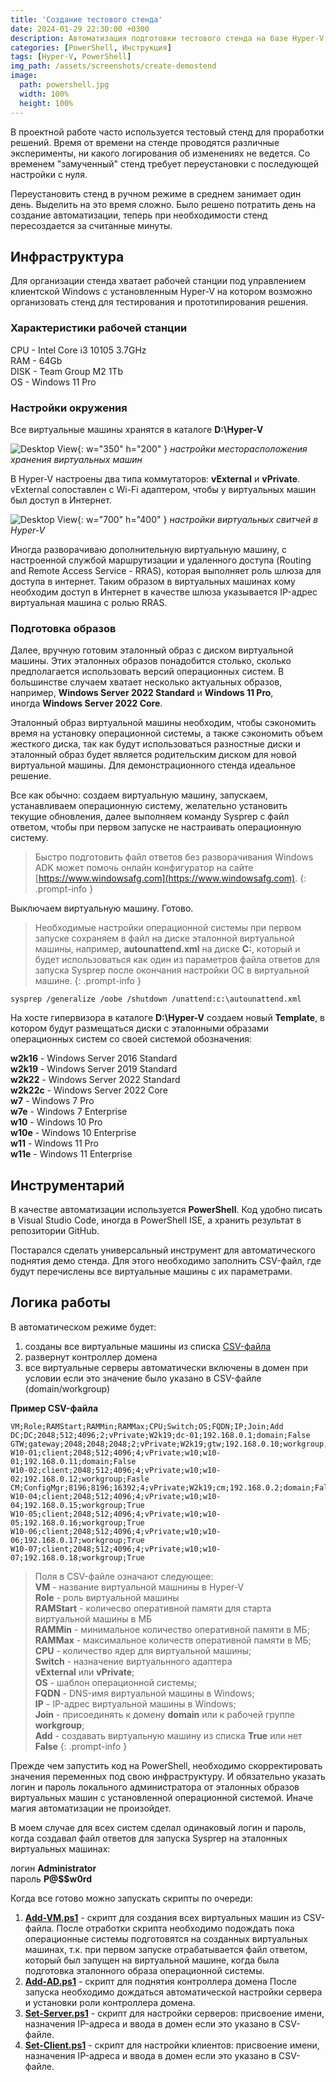 ```yaml
---
title: 'Создание тестового стенда'
date: 2024-01-29 22:30:00 +0300
description: Автоматизация подготовки тестового стенда на базе Hyper-V с помощью PowerShell
categories: [PowerShell, Инструкция]
tags: [Hyper-V, PowerShell]
img_path: /assets/screenshots/create-demostend
image:
  path: powershell.jpg
  width: 100%
  height: 100%
---
```


В проектной работе часто используется тестовый стенд для проработки решений. Время от времени на стенде проводятся различные эксперименты, ни какого логирования об изменениях не ведется. Со временем "замученный" стенд требует переустановки с последующей настройки с нуля.

Переустановить стенд в ручном режиме в среднем занимает один день. Выделить на это время сложно. Было решено потратить день на создание автоматизации, теперь при необходимости стенд пересоздается за считанные минуты.


## Инфраструктура

Для организации стенда хватает рабочей станции под управлением клиентской Windows с установленным Hyper-V на котором возможно организовать стенд для тестирования и прототипирования решения.


### Характеристики рабочей станции

CPU - Intel Core i3 10105 3.7GHz <br>
RAM - 64Gb <br>
DISK - Team Group M2 1Tb <br>
OS - Windows 11 Pro <br>


### Настройки окружения

Все виртуальные машины хранятся в каталоге **D:\Hyper-V**

![Desktop View](HyperVSettings.png){: w="350" h="200" }
_настройки месторасположения хранения виртуальных машин_

В Hyper-V настроены два типа коммутаторов: **vExternal** и **vPrivate**. vExternal сопоставлен с Wi-Fi адаптером, чтобы у виртуальных машин был доступ в Интернет.

![Desktop View](VirtualSwitchManager.png){: w="700" h="400" }
_настройки виртуальных свитчей в Hyper-V_

Иногда разворачиваю дополнительную виртуальную машину, с настроенной службой маршрутизации и удаленного доступа (Routing and Remote Access Service - RRAS), которая выполняет роль шлюза для доступа в интернет. Таким образом в виртуальных машинах кому необходим доступ в Интернет в качестве шлюза указывается IP-адрес виртуальная машина с ролью RRAS.


### Подготовка образов

Далее, вручную готовим эталонный образ с диском виртуальной машины. Этих эталонных образов понадобится столько, сколько предполагается использовать версий операционных систем. В большинстве случаем хватает несколько актуальных образов, например, **Windows Server 2022 Standard** и **Windows 11 Pro**, иногда **Windows Server 2022 Core**.

Эталонный образ виртуальной машины необходим, чтобы сэкономить время на установку операционной системы, а также сэкономить объем жесткого диска, так как будут использоваться разностные диски и эталонный образ будет является родительским диском для новой виртуальной машины. Для демонстрационного стенда идеальное решение.

Все как обычно: создаем виртуальную машину, запускаем, устанавливаем операционную систему, желательно установить текущие обновления, далее выполняем команду Sysprep с файл ответом, чтобы при первом запуске не настраивать операционную систему.

> Быстро подготовить файл ответов без разворачивания Windows ADK может помочь онлайн конфигуратор на сайте [https://www.windowsafg.com](https://www.windowsafg.com).
{: .prompt-info }

Выключаем виртуальную машину. Готово.

>Необходимые настройки операционной системы при первом запуске сохраняем в файл на диске эталонной виртуальной машины, например, **autounattend.xml** на диске **C:**, который и будет использоваться как один из параметров файла ответов для запуска Sysprep после окончания настройки ОС в виртуальной машине.
{: .prompt-info }

```console
sysprep /generalize /oobe /shutdown /unattend:c:\autounattend.xml
```

На хосте гипервизора в каталоге **D:\Hyper-V** создаем новый **Template**, в котором будут размещаться диски с эталонными образами операционных систем со своей системой обозначения:

**w2k16** - Windows Server 2016 Standard <br>
**w2k19** - Windows Server 2019 Standard <br>
**w2k22** - Windows Server 2022 Standard <br>
**w2k22c** - Windows Server 2022 Core <br>
**w7** - Windows 7 Pro <br>
**w7e** - Windows 7 Enterprise <br>
**w10** - Windows 10 Pro <br>
**w10e** - Windows 10 Enterprise <br>
**w11** - Windows 11 Pro <br>
**w11e** - Windows 11 Enterprise <br>


## Инструментарий

В качестве автоматизации используется **PowerShell**. Код удобно писать в Visual Studio Code, иногда в PowerShell ISE, а хранить результат в репозитории GitHub.

Постарался сделать универсальный инструмент для автоматического поднятия демо стенда. Для этого необходимо заполнить CSV-файл, где будут перечислены все виртуальные машины с их параметрами.


## Логика работы

В автоматическом режиме будет:
1. созданы все виртуальные машины из списка [CSV-файла](https://github.com/dasternd/scripts/blob/main/DemoStend/DemoStand.csv)
2. развернут контроллер домена
3. все виртуальные серверы автоматически включены в домен при условии если это значение было указано в CSV-файле (domain/workgroup)

**Пример CSV-файла**

```console
VM;Role;RAMStart;RAMMin;RAMMax;CPU;Switch;OS;FQDN;IP;Join;Add
DC;DC;2048;512;4096;2;vPrivate;W2k19;dc-01;192.168.0.1;domain;False
GTW;gateway;2048;2048;2048;2;vPrivate;W2k19;gtw;192.168.0.10;workgroup;False
W10-01;client;2048;512;4096;4;vPrivate;w10;w10-01;192.168.0.11;domain;False
W10-02;client;2048;512;4096;4;vPrivate;w10;w10-02;192.168.0.12;workgroup;Fasle
CM;ConfigMgr;8196;8196;16392;4;vPrivate;W2k19;cm;192.168.0.2;domain;False
W10-04;client;2048;512;4096;4;vPrivate;w10;w10-04;192.168.0.15;workgroup;True
W10-05;client;2048;512;4096;4;vPrivate;w10;w10-05;192.168.0.16;workgroup;True
W10-06;client;2048;512;4096;4;vPrivate;w10;w10-06;192.168.0.17;workgroup;True
W10-07;client;2048;512;4096;4;vPrivate;w10;w10-07;192.168.0.18;workgroup;True
```

> Поля в CSV-файле означают следующее:<br>
> **VM** - название виртуальной машнины в Hyper-V<br>
> **Role** - роль виртуальной машины<br>
> **RAMStart** - количесво оперативной памяти для старта виртуальной машины в МБ<br>
> **RAMMin** - минимальное количество оперативной памяти в МБ;<br>
> **RAMMax** - максимальное количеств оперативной памяти в МБ;<br>
> **CPU** - количество ядер для виртуальной машины;<br>
> **Switch** - назначение виртуальнного адаптера **vExternal** или **vPrivate**;<br>
> **OS** - шаблон операционной системы;<br>
> **FQDN** - DNS-имя виртуальной машины в Windows;<br>
> **IP** - IP-адрес виртуальной машины в Windows;<br>
> **Join** - присоединять к домену **domain** или к рабочей группе **workgroup**;<br>
> **Add** - создавать виртуальную машину из списка **True** или нет **False**
{: .prompt-info }

Прежде чем запустить код на PowerShell, необходимо скорректировать значения переменных под свою инфраструктуру. И обязательно указать логин и пароль локального администратора от эталонных образов виртуальных машин с установленной операционной системой. Иначе магия автоматизации не произойдет.

В моем случае для всех систем сделал одинаковый логин и пароль, когда создавал файл ответов для запуска Sysprep на эталонных виртуальных машинах:

логин **Administrator** <br>
пароль **P@$$w0rd** <br>

Когда все готово можно запускать скрипты по очереди:

1. [**Add-VM.ps1**](https://github.com/dasternd/scripts/blob/main/DemoStend/Add-VM.ps1) - скрипт для создания всех виртуальных машин из CSV-файла. 
После отработки скрипта необходимо подождать пока операционные системы подготовятся на созданных виртуальных машинах, т.к. при первом запуске отрабатывается файл ответом, который был запущен на виртуальной машине, когда была подготовка эталонного образа операционной системы.
1. [**Add-AD.ps1**](https://github.com/dasternd/scripts/blob/main/DemoStend/Add-AD.ps1) - скрипт для поднятия контроллера домена
После запуска необходимо дождаться автоматической настройки сервера и установки роли контроллера домена.
1. [**Set-Server.ps1**](https://github.com/dasternd/scripts/blob/main/DemoStend/Set-Server.ps1) - скрипт для настройки серверов: присвоение имени, назначения IP-адреса и ввода в домен если это указано в CSV-файле.
2. [**Set-Client.ps1**](https://github.com/dasternd/scripts/blob/main/DemoStend/Set-Client.ps1) - скрипт для настройки клиентов: присвоение имени, назначения IP-адреса и ввода в домен если это указано в CSV-файле.